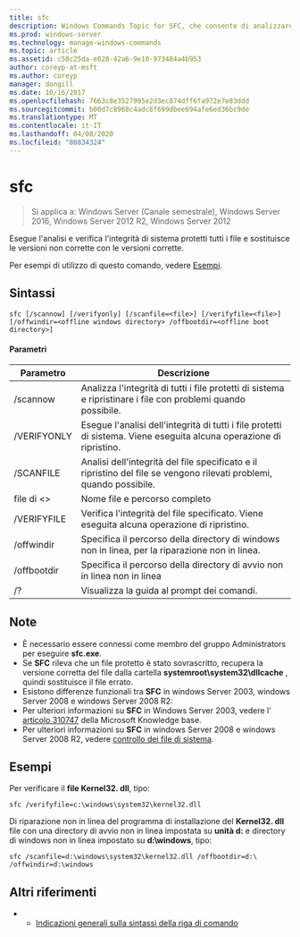 ```yaml
---
title: sfc
description: Windows Commands Topic for SFC, che consente di analizzare e verificare l'integrità di tutti i file di sistema protetti e sostituisce le versioni non corrette con le versioni corrette.
ms.prod: windows-server
ms.technology: manage-windows-commands
ms.topic: article
ms.assetid: c58c25da-e028-42a6-9e10-973484a4b953
author: coreyp-at-msft
ms.author: coreyp
manager: dongill
ms.date: 10/16/2017
ms.openlocfilehash: 7663c8e3527995e2d3ec874dff6fa972e7e83ddd
ms.sourcegitcommit: b00d7c8968c4adc8f699dbee694afe6ed36bc9de
ms.translationtype: MT
ms.contentlocale: it-IT
ms.lasthandoff: 04/08/2020
ms.locfileid: "80834324"
---
```

# <a name="sfc"></a>sfc

>Si applica a: Windows Server (Canale semestrale), Windows Server 2016, Windows Server 2012 R2, Windows Server 2012

Esegue l'analisi e verifica l'integrità di sistema protetti tutti i file e sostituisce le versioni non corrette con le versioni corrette.

Per esempi di utilizzo di questo comando, vedere [Esempi](#BKMK_examples).

## <a name="syntax"></a>Sintassi
```
sfc [/scannow] [/verifyonly] [/scanfile=<file>] [/verifyfile=<file>] [/offwindir=<offline windows directory> /offbootdir=<offline boot directory>]
```

#### <a name="parameters"></a>Parametri
|Parametro|Descrizione|
|-------|--------|
|/scannow|Analizza l'integrità di tutti i file protetti di sistema e ripristinare i file con problemi quando possibile.|
|/VERIFYONLY|Esegue l'analisi dell'integrità di tutti i file protetti di sistema. Viene eseguita alcuna operazione di ripristino.|
|/SCANFILE|Analisi dell'integrità del file specificato e il ripristino del file se vengono rilevati problemi, quando possibile.|
|file di \<>|Nome file e percorso completo|
|/VERIFYFILE|Verifica l'integrità del file specificato. Viene eseguita alcuna operazione di ripristino.|
|/offwindir|Specifica il percorso della directory di windows non in linea, per la riparazione non in linea.|
|/offbootdir|Specifica il percorso della directory di avvio non in linea non in linea|
|/?|Visualizza la guida al prompt dei comandi.|

## <a name="remarks"></a>Note
-   È necessario essere connessi come membro del gruppo Administrators per eseguire **sfc.exe**.
-   Se **SFC** rileva che un file protetto è stato sovrascritto, recupera la versione corretta del file dalla cartella **systemroot\system32\dllcache** , quindi sostituisce il file errato.
-   Esistono differenze funzionali tra **SFC** in windows Server 2003, windows Server 2008 e windows Server 2008 R2:
-   Per ulteriori informazioni su **SFC** in Windows Server 2003, vedere l' [articolo 310747](https://go.microsoft.com/fwlink/?LinkId=227069) della Microsoft Knowledge base.
-   Per ulteriori informazioni su **SFC** in windows Server 2008 e windows Server 2008 R2, vedere [controllo dei file di sistema](https://go.microsoft.com/fwlink/?LinkId=227071).

## <a name="examples"></a><a name=BKMK_examples></a>Esempi
Per verificare il **file Kernel32. dll**, tipo:
```
sfc /verifyfile=c:\windows\system32\kernel32.dll
```
Di riparazione non in linea del programma di installazione del **Kernel32. dll** file con una directory di avvio non in linea impostata su **unità d:** e directory di windows non in linea impostato su **d:\windows**, tipo:
```
sfc /scanfile=d:\windows\system32\kernel32.dll /offbootdir=d:\ /offwindir=d:\windows
```

## <a name="additional-references"></a>Altri riferimenti
-   - [Indicazioni generali sulla sintassi della riga di comando](command-line-syntax-key.md)

